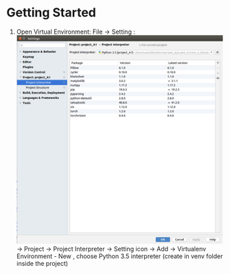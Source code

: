 # Getting Started
1. Open Virtual Environment:
    File -> Setting :
        ![](docs/images/Pycharm_setting.png)
     -> Project -> Project Interpreter -> Setting icon -> Add -> Virtualenv Environment - New ,
    choose Python 3.5 interpreter (create in venv folder inside the project)




